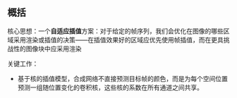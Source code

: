 ## 概括
核心思想：一个**自适应插值**方案：对于给定的帧序列，我们会优化在图像的哪些区域采用渲染或插值的决策——在插值效果好的区域应优先使用帧插值，而在更具挑战性的图像块中应采用渲染

关键工作：
- 基于核的插值模型，合成网络不直接预测目标帧的颜色，而是为每个空间位置预测一组随位置变化的卷积核，这些核的系数在所有通道之间共享。